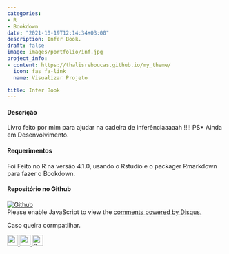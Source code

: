 ```yaml
---
categories:
- R
- Bookdown
date: "2021-10-19T12:14:34+03:00"
description: Infer Book.
draft: false
image: images/portfolio/inf.jpg
project_info:
- content: https://thalisreboucas.github.io/my_theme/
  icon: fas fa-link
  name: Visualizar Projeto

title: Infer Book
---
```




#### Descrição

Livro feito por mim para ajudar na cadeira de inferênciaaaaah !!!!
PS* Ainda em Desenvolvimento. 

#### Requerimentos

Foi Feito no R na versão 4.1.0, usando o Rstudio e o packager Rmarkdown para fazer o Bookdown.

#### Repositório no Github

<a href="https://github.com/thalisreboucas/my_theme"  >
    <img alt="Github" src="https://img.shields.io/badge/InferBook-181717?style=for-the-badge&logo=github&logoColor=white" />
    </a>


<div id="disqus_thread"></div>
<script>
    /**
    *  RECOMMENDED CONFIGURATION VARIABLES: EDIT AND UNCOMMENT THE SECTION BELOW TO INSERT DYNAMIC VALUES FROM YOUR PLATFORM OR CMS.
    *  LEARN WHY DEFINING THESE VARIABLES IS IMPORTANT: https://disqus.com/admin/universalcode/#configuration-variables    */
    /*
    var disqus_config = function () {
    this.page.url = PAGE_URL;  // Replace PAGE_URL with your page's canonical URL variable
    this.page.identifier = PAGE_IDENTIFIER; // Replace PAGE_IDENTIFIER with your page's unique identifier variable
    };
    */
    (function() { // DON'T EDIT BELOW THIS LINE
    var d = document, s = d.createElement('script');
    s.src = 'https://thalis-netlify-app.disqus.com/embed.js';
    s.setAttribute('data-timestamp', +new Date());
    (d.head || d.body).appendChild(s);
    })();
</script>
<noscript>Please enable JavaScript to view the <a href="https://disqus.com/?ref_noscript">comments powered by Disqus.</a></noscript>

<br>

Caso queira cormpatilhar.

<a href="https://www.facebook.com/sharer/sharer.php?u=https://thalis.netlify.app/portfolio/project-3/">
	<img width="25" height="25" src="https://cdn-icons.flaticon.com/png/512/1377/premium/1377223.png?token=exp=1638113478~hmac=b3990096f2c9c59e9d8955b41d78c9e5" alt="">
</a>

<a href="https://www.linkedin.com/shareArticle?mini=true&amp;url=https://thalis.netlify.app/portfolio/project-3/">
	<img width="25" height="25" src="https://cdn-icons.flaticon.com/png/512/1377/premium/1377213.png?token=exp=1638113557~hmac=0ee66e0964c2217f890ed351bcb687ef" alt="">
</a>
<a class="pasb bt-share-whatsapp" href="https://api.whatsapp.com/send?text=https://thalis.netlify.app/portfolio/project-3/" target="_blank" rel="noopener external nofollow" aria-label="Olha que top !!">
<img width="25" height="25" src="https://cdn-icons.flaticon.com/png/512/1377/premium/1377218.png?token=exp=1638113557~hmac=ae986dfbe02185602d3b02cbdda39266" alt="Compartilhe no WhatsApp">
</a>

